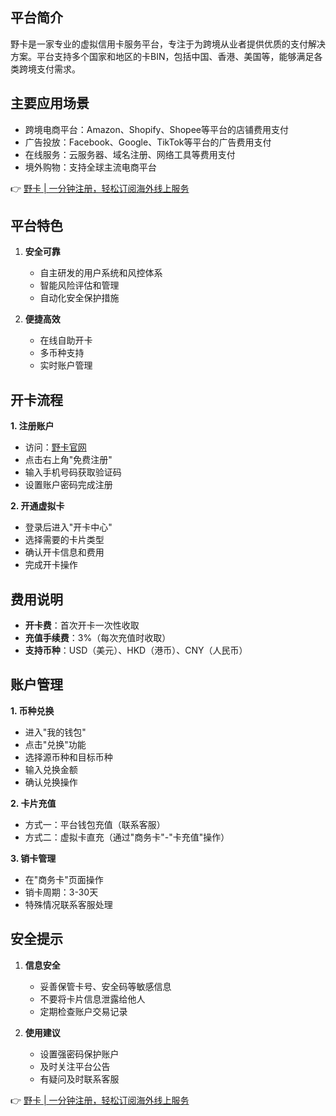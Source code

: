## 平台简介

野卡是一家专业的虚拟信用卡服务平台，专注于为跨境从业者提供优质的支付解决方案。平台支持多个国家和地区的卡BIN，包括中国、香港、美国等，能够满足各类跨境支付需求。

## 主要应用场景

- 跨境电商平台：Amazon、Shopify、Shopee等平台的店铺费用支付
- 广告投放：Facebook、Google、TikTok等平台的广告费用支付
- 在线服务：云服务器、域名注册、网络工具等费用支付
- 境外购物：支持全球主流电商平台

👉 [野卡 | 一分钟注册，轻松订阅海外线上服务](https://bit.ly/bewildcard)

## 平台特色

1. **安全可靠**
   - 自主研发的用户系统和风控体系
   - 智能风险评估和管理
   - 自动化安全保护措施

2. **便捷高效**
   - 在线自助开卡
   - 多币种支持
   - 实时账户管理

## 开卡流程

**1. 注册账户**
- 访问：[野卡官网](https://bit.ly/bewildcard)
- 点击右上角"免费注册"
- 输入手机号码获取验证码
- 设置账户密码完成注册

**2. 开通虚拟卡**
- 登录后进入"开卡中心"
- 选择需要的卡片类型
- 确认开卡信息和费用
- 完成开卡操作

## 费用说明

- **开卡费**：首次开卡一次性收取
- **充值手续费**：3%（每次充值时收取）
- **支持币种**：USD（美元）、HKD（港币）、CNY（人民币）

## 账户管理

**1. 币种兑换**
- 进入"我的钱包"
- 点击"兑换"功能
- 选择源币种和目标币种
- 输入兑换金额
- 确认兑换操作

**2. 卡片充值**
- 方式一：平台钱包充值（联系客服）
- 方式二：虚拟卡直充（通过"商务卡"-"卡充值"操作）

**3. 销卡管理**
- 在"商务卡"页面操作
- 销卡周期：3-30天
- 特殊情况联系客服处理

## 安全提示

1. **信息安全**
   - 妥善保管卡号、安全码等敏感信息
   - 不要将卡片信息泄露给他人
   - 定期检查账户交易记录

2. **使用建议**
   - 设置强密码保护账户
   - 及时关注平台公告
   - 有疑问及时联系客服

👉 [野卡 | 一分钟注册，轻松订阅海外线上服务](https://bit.ly/bewildcard)